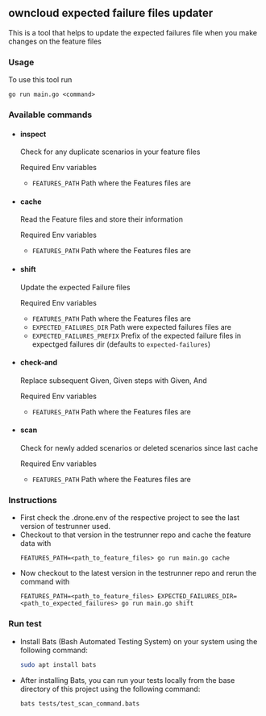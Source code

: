 ## owncloud expected failure files updater
This is a tool that helps to update the expected failures file when you make changes on the feature files

### Usage
To use this tool run
```
go run main.go <command>
```

### Available commands
- #### inspect
    Check for any duplicate scenarios in your feature files

    Required Env variables

    - `FEATURES_PATH` Path where the Features files are


- #### cache
    Read the Feature files and store their information

    Required Env variables

    - `FEATURES_PATH` Path where the Features files are

- #### shift
    Update the expected Failure files

    Required Env variables

    - `FEATURES_PATH` Path where the Features files are
    - `EXPECTED_FAILURES_DIR` Path were expected failures files are
    - `EXPECTED_FAILURES_PREFIX` Prefix of the expected failure files in expectged failures dir (defaults to `expected-failures`)

- #### check-and
    Replace subsequent Given, Given steps with Given, And

    Required Env variables

    - `FEATURES_PATH` Path where the Features files are


- #### scan
    Check for newly added scenarios or deleted scenarios since last cache

    Required Env variables

    - `FEATURES_PATH` Path where the Features files are

### Instructions
- First check the .drone.env of the respective project to see the last version of testrunner used.
- Checkout to that version in the testrunner repo and cache the feature data with
    ```
    FEATURES_PATH=<path_to_feature_files> go run main.go cache
    ```
- Now checkout to the latest version in the testrunner repo and rerun the command with
    ```
    FEATURES_PATH=<path_to_feature_files> EXPECTED_FAILURES_DIR=<path_to_expected_failures> go run main.go shift
    ```

### Run test
- Install Bats (Bash Automated Testing System) on your system using the following command:
    ```bash
    sudo apt install bats
    ```      
- After installing Bats, you can run your tests locally from the base directory of this project using the following command:
    ```bash 
    bats tests/test_scan_command.bats  
    ```
